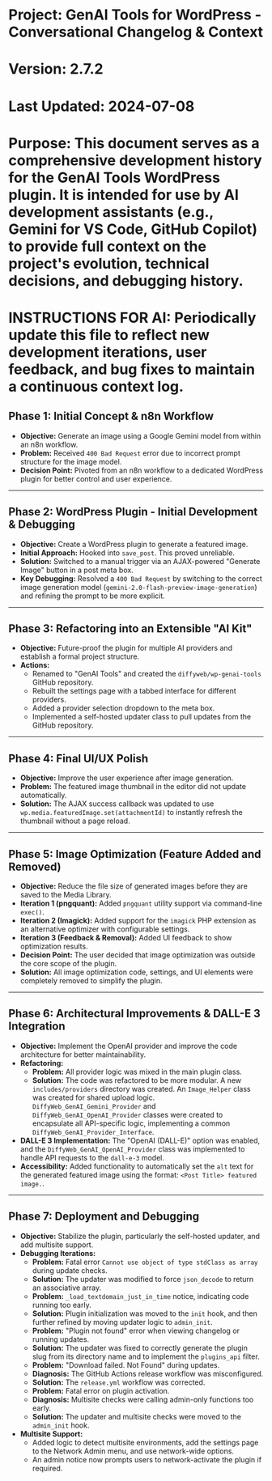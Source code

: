 # Project: GenAI Tools for WordPress - Conversational Changelog &amp; Context
# Version: 2.7.2
# Last Updated: 2024-07-08
# Purpose: This document serves as a comprehensive development history for the GenAI Tools WordPress plugin. It is intended for use by AI development assistants (e.g., Gemini for VS Code, GitHub Copilot) to provide full context on the project&#39;s evolution, technical decisions, and debugging history.
# INSTRUCTIONS FOR AI: Periodically update this file to reflect new development iterations, user feedback, and bug fixes to maintain a continuous context log.

## Phase 1: Initial Concept & n8n Workflow

- **Objective:** Generate an image using a Google Gemini model from within an n8n workflow.
- **Problem:** Received `400 Bad Request` error due to incorrect prompt structure for the image model.
- **Decision Point:** Pivoted from an n8n workflow to a dedicated WordPress plugin for better control and user experience.

-----

## Phase 2: WordPress Plugin - Initial Development & Debugging

- **Objective:** Create a WordPress plugin to generate a featured image.
- **Initial Approach:** Hooked into `save_post`. This proved unreliable.
- **Solution:** Switched to a manual trigger via an AJAX-powered "Generate Image" button in a post meta box.
- **Key Debugging:** Resolved a `400 Bad Request` by switching to the correct image generation model (`gemini-2.0-flash-preview-image-generation`) and refining the prompt to be more explicit.

-----

## Phase 3: Refactoring into an Extensible "AI Kit"

- **Objective:** Future-proof the plugin for multiple AI providers and establish a formal project structure.
- **Actions:**
  - Renamed to "GenAI Tools" and created the `diffyweb/wp-genai-tools` GitHub repository.
  - Rebuilt the settings page with a tabbed interface for different providers.
  - Added a provider selection dropdown to the meta box.
  - Implemented a self-hosted updater class to pull updates from the GitHub repository.

-----

## Phase 4: Final UI/UX Polish

- **Objective:** Improve the user experience after image generation.
- **Problem:** The featured image thumbnail in the editor did not update automatically.
- **Solution:** The AJAX success callback was updated to use `wp.media.featuredImage.set(attachmentId)` to instantly refresh the thumbnail without a page reload.

-----

## Phase 5: Image Optimization (Feature Added and Removed)

- **Objective:** Reduce the file size of generated images before they are saved to the Media Library.
- **Iteration 1 (pngquant):** Added `pngquant` utility support via command-line `exec()`.
- **Iteration 2 (Imagick):** Added support for the `imagick` PHP extension as an alternative optimizer with configurable settings.
- **Iteration 3 (Feedback & Removal):** Added UI feedback to show optimization results.
- **Decision Point:** The user decided that image optimization was outside the core scope of the plugin.
- **Solution:** All image optimization code, settings, and UI elements were completely removed to simplify the plugin.

-----

## Phase 6: Architectural Improvements & DALL-E 3 Integration

- **Objective:** Implement the OpenAI provider and improve the code architecture for better maintainability.
- **Refactoring:**
  - **Problem:** All provider logic was mixed in the main plugin class.
  - **Solution:** The code was refactored to be more modular. A new `includes/providers` directory was created. An `Image_Helper` class was created for shared upload logic. `DiffyWeb_GenAI_Gemini_Provider` and `DiffyWeb_GenAI_OpenAI_Provider` classes were created to encapsulate all API-specific logic, implementing a common `DiffyWeb_GenAI_Provider_Interface`.
- **DALL-E 3 Implementation:** The "OpenAI (DALL-E)" option was enabled, and the `DiffyWeb_GenAI_OpenAI_Provider` class was implemented to handle API requests to the `dall-e-3` model.
- **Accessibility:** Added functionality to automatically set the `alt` text for the generated featured image using the format: `<Post Title> featured image.`.

-----

## Phase 7: Deployment and Debugging

- **Objective:** Stabilize the plugin, particularly the self-hosted updater, and add multisite support.
- **Debugging Iterations:**
  - **Problem:** Fatal error `Cannot use object of type stdClass as array` during update checks.
  - **Solution:** The updater was modified to force `json_decode` to return an associative array.
  - **Problem:** `_load_textdomain_just_in_time` notice, indicating code running too early.
  - **Solution:** Plugin initialization was moved to the `init` hook, and then further refined by moving updater logic to `admin_init`.
  - **Problem:** "Plugin not found" error when viewing changelog or running updates.
  - **Solution:** The updater was fixed to correctly generate the plugin slug from its directory name and to implement the `plugins_api` filter.
  - **Problem:** "Download failed. Not Found" during updates.
  - **Diagnosis:** The GitHub Actions release workflow was misconfigured.
  - **Solution:** The `release.yml` workflow was corrected.
  - **Problem:** Fatal error on plugin activation.
  - **Diagnosis:** Multisite checks were calling admin-only functions too early.
  - **Solution:** The updater and multisite checks were moved to the `admin_init` hook.
- **Multisite Support:**
  - Added logic to detect multisite environments, add the settings page to the Network Admin menu, and use network-wide options.
  - An admin notice now prompts users to network-activate the plugin if required.